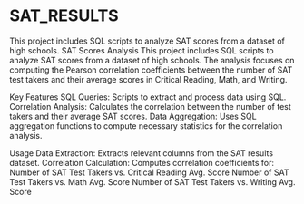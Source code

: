 # SAT_RESULTS
This project includes SQL scripts to analyze SAT scores from a dataset of high schools.
SAT Scores Analysis
This project includes SQL scripts to analyze SAT scores from a dataset of high schools. The analysis focuses on computing the Pearson correlation coefficients between the number of SAT test takers and their average scores in Critical Reading, Math, and Writing.

Key Features
SQL Queries: Scripts to extract and process data using SQL.
Correlation Analysis: Calculates the correlation between the number of test takers and their average SAT scores.
Data Aggregation: Uses SQL aggregation functions to compute necessary statistics for the correlation analysis.

Usage
Data Extraction: Extracts relevant columns from the SAT results dataset.
Correlation Calculation: Computes correlation coefficients for:
Number of SAT Test Takers vs. Critical Reading Avg. Score
Number of SAT Test Takers vs. Math Avg. Score
Number of SAT Test Takers vs. Writing Avg. Score

